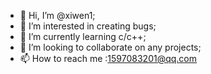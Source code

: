 - 👋 Hi, I’m @xiwen1;
- 👀 I’m interested in creating bugs;
- 🌱 I’m currently learning c/c++;
- 💞️ I’m looking to collaborate on any projects;
- 📫 How to reach me :1597083201@qq.com

<!---
xiwen1/xiwen1 is a ✨ special ✨ repository because its `README.md` (this file) appears on your GitHub profile.
You can click the Preview link to take a look at your changes.
--->
